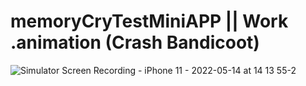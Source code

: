 # memoryCryTestMiniAPP || Work .animation (Crash Bandicoot)       
![Simulator Screen Recording - iPhone 11 - 2022-05-14 at 14 13 55-2](https://user-images.githubusercontent.com/103481753/174020557-f3a6ff93-983e-432f-9d9f-f9cdf0adb8fc.gif)
